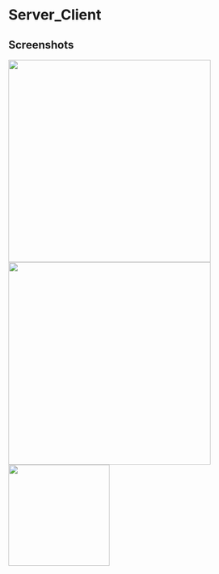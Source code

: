 # Server_Client

## Screenshots

<div>
<img width="400" src="https://user-images.githubusercontent.com/67306008/100495307-b6165a00-318d-11eb-9816-f192069618b5.png">
<img width="400" src="https://user-images.githubusercontent.com/67306008/100495318-d0e8ce80-318d-11eb-83d9-93e2e2fb0d2c.png">
<img width="200" src="https://user-images.githubusercontent.com/67306008/100495323-dcd49080-318d-11eb-8439-541d7991d7af.png">
</div>
